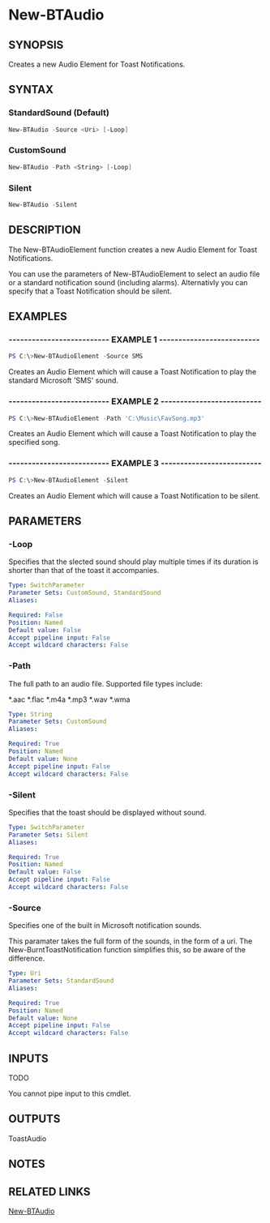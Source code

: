 # New-BTAudio

## SYNOPSIS

Creates a new Audio Element for Toast Notifications.

## SYNTAX

### StandardSound (Default)

```powershell
New-BTAudio -Source <Uri> [-Loop]
```

### CustomSound

```powershell
New-BTAudio -Path <String> [-Loop]
```

### Silent

```powershell
New-BTAudio -Silent
```

## DESCRIPTION

The New-BTAudioElement function creates a new Audio Element for Toast Notifications.

You can use the parameters of New-BTAudioElement to select an audio file or a standard notification sound (including alarms).
Alternativly you can specify that a Toast Notification should be silent.

## EXAMPLES

### -------------------------- EXAMPLE 1 --------------------------

```powershell
PS C:\>New-BTAudioElement -Source SMS
```

Creates an Audio Element which will cause a Toast Notification to play the standard Microsoft 'SMS' sound.

### -------------------------- EXAMPLE 2 --------------------------

```powershell
PS C:\>New-BTAudioElement -Path 'C:\Music\FavSong.mp3'
```

Creates an Audio Element which will cause a Toast Notification to play the specified song.

### -------------------------- EXAMPLE 3 --------------------------

```powershell
PS C:\>New-BTAudioElement -Silent
```

Creates an Audio Element which will cause a Toast Notification to be silent.

## PARAMETERS

### -Loop

Specifies that the slected sound should play multiple times if its duration is shorter than that of the toast it accompanies.

```yaml
Type: SwitchParameter
Parameter Sets: CustomSound, StandardSound
Aliases:

Required: False
Position: Named
Default value: False
Accept pipeline input: False
Accept wildcard characters: False
```

### -Path

The full path to an audio file. Supported file types include:

*.aac
*.flac
*.m4a
*.mp3
*.wav
*.wma

```yaml
Type: String
Parameter Sets: CustomSound
Aliases:

Required: True
Position: Named
Default value: None
Accept pipeline input: False
Accept wildcard characters: False
```

### -Silent

Specifies that the toast should be displayed without sound.

```yaml
Type: SwitchParameter
Parameter Sets: Silent
Aliases:

Required: True
Position: Named
Default value: False
Accept pipeline input: False
Accept wildcard characters: False
```

### -Source

Specifies one of the built in Microsoft notification sounds.

This paramater takes the full form of the sounds, in the form of a uri. The New-BurntToastNotification function simplifies this, so be aware of the difference.

```yaml
Type: Uri
Parameter Sets: StandardSound
Aliases:

Required: True
Position: Named
Default value: None
Accept pipeline input: False
Accept wildcard characters: False
```

## INPUTS

TODO

You cannot pipe input to this cmdlet.

## OUTPUTS

ToastAudio

## NOTES

## RELATED LINKS

[New-BTAudio](https://github.com/Windos/BurntToast/blob/master/Help/New-BTAudio.md)
